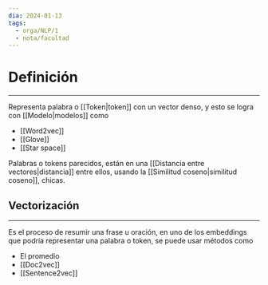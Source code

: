 ```yaml
---
dia: 2024-01-13
tags:
  - orga/NLP/1
  - nota/facultad
---
```

# Definición
---
Representa palabra o [[Token|token]] con un vector denso, y esto se logra con [[Modelo|modelos]] como
* [[Word2vec]]
* [[Glove]]
* [[Star space]]

Palabras o tokens parecidos, están en una [[Distancia entre vectores|distancia]] entre ellos, usando la [[Similitud coseno|similitud coseno]], chicas.

## Vectorización
---
Es el proceso de resumir una frase u oración, en uno de los embeddings que podría representar una palabra o token, se puede usar métodos como
* El promedio
* [[Doc2vec]]
* [[Sentence2vec]]

